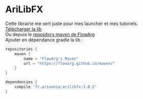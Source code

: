 # AriLibFX
Cette librairie me sert juste pour mes launcher et mes tutoriels.
<br>
[Télécharger la lib](http://54.38.169.211/arinonia/AriLibFX-1.0.2.jar)
<br>
Ou depuis le [repository maven de FlowArg](https://flowarg.github.io/maven/fr/arinonia/arilibfx/1.0.2/arilibfx-1.0.2.jar)
<br>
Ajouter en dépendance gradle la lib :
```groovy
repositories {
    maven {
        name = "FlowArg's Maven"
        url = "https://flowarg.github.io/maven/"
    }   
}

dependencies {
    compile 'fr.arinonia:arilibfx:1.0.2'
}
```
